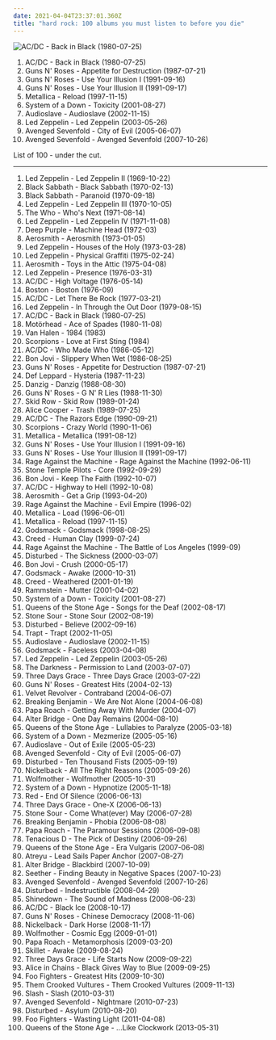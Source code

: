 ```yaml
---
date: 2021-04-04T23:37:01.360Z
title: "hard rock: 100 albums you must listen to before you die"
---
```

![AC&#x2F;DC - Back in Black (1980-07-25)](http://coverartarchive.org/release/38914b29-7788-4cff-80b7-1ced523f8675/11333065513-500.jpg "AC/DC - Back in Black (1980-07-25)")
<ol class="albums">
<li data-cover="http://coverartarchive.org/release/38914b29-7788-4cff-80b7-1ced523f8675/11333065513-500.jpg" data-tags="hard rock" role="button">AC/DC - Back in Black (1980-07-25)</li>
<li data-cover="https://via.placeholder.com/450" data-tags="hard rock" role="button">Guns N' Roses - Appetite for Destruction (1987-07-21)</li>
<li data-cover="http://coverartarchive.org/release/db34a2e2-e5d5-43f5-9d9a-140ac6d2a738/13666947317-500.jpg" data-tags="hard rock" role="button">Guns N' Roses - Use Your Illusion I (1991-09-16)</li>
<li data-cover="http://coverartarchive.org/release/22fe3554-d593-37bb-8e6e-40f33f3d23f9/2107688025-500.jpg" data-tags="hard rock" role="button">Guns N' Roses - Use Your Illusion II (1991-09-17)</li>
<li data-cover="http://coverartarchive.org/release/1a5c2e08-0a96-36b5-ad96-0243aa716f8e/7477142144-500.jpg" data-tags="hard rock, heavy metal, metal" role="button">Metallica - Reload (1997-11-15)</li>
<li data-cover="https://img.discogs.com/Yvx5wN-mj0DE6zslzyX_bsNE-Zk=/fit-in/600x604/filters:strip_icc():format(jpeg):mode_rgb():quality(90)/discogs-images/R-2267538-1411274952-2483.jpeg.jpg" data-tags="alternative metal, metal" role="button">System of a Down - Toxicity (2001-08-27)</li>
<li data-cover="http://coverartarchive.org/release/399047ca-8a49-3693-915d-4db57cce2bb7/5657777780-500.jpg" data-tags="rock, hard rock, alternative rock" role="button">Audioslave - Audioslave (2002-11-15)</li>
<li data-cover="http://coverartarchive.org/release/bc5a0db2-a123-4a29-bb75-de01c52da293/19820267240-500.jpg" data-tags="hard rock, classic rock" role="button">Led Zeppelin - Led Zeppelin (2003-05-26)</li>
<li data-cover="http://coverartarchive.org/release/4f7c1a59-92b1-4ba7-919f-b61a3b4b8d2a/12051036941-500.jpg" data-tags="metal, hard rock" role="button">Avenged Sevenfold - City of Evil (2005-06-07)</li>
<li data-cover="http://coverartarchive.org/release/cbb007ac-5f98-372d-a1cb-dc9da94a733e/20586655387-500.jpg" data-tags="hard rock" role="button">Avenged Sevenfold - Avenged Sevenfold (2007-10-26)</li>
</ol>
List of 100 - under the cut.
<!-- more -->

_________________

<ol class="albums">
<li data-cover="http://coverartarchive.org/release/fe0aec30-6538-4ff6-98e1-2af99e93ac1f/7549818228-500.jpg" data-tags="classic rock, hard rock" role="button">
Led Zeppelin - Led Zeppelin II (1969-10-22)
</li>
<li data-cover="http://coverartarchive.org/release/d4d6b8d9-413f-3aa6-9f4b-d51be1eb740c/9279003220-500.jpg" data-tags="heavy metal" role="button">
Black Sabbath - Black Sabbath (1970-02-13)
</li>
<li data-cover="http://coverartarchive.org/release/2982b682-36ea-3605-b959-04e746736070/9279109967-500.jpg" data-tags="heavy metal" role="button">
Black Sabbath - Paranoid (1970-09-18)
</li>
<li data-cover="http://coverartarchive.org/release/433d59f8-7bd9-3d3b-a2ec-79189708cc96/23131163966-500.jpg" data-tags="classic rock, hard rock" role="button">
Led Zeppelin - Led Zeppelin III (1970-10-05)
</li>
<li data-cover="https://via.placeholder.com/450" data-tags="classic rock, rock" role="button">
The Who - Who's Next (1971-08-14)
</li>
<li data-cover="http://coverartarchive.org/release/98716612-b8fd-3334-9fb2-a17afdd17173/4980081478-500.jpg" data-tags="classic rock" role="button">
Led Zeppelin - Led Zeppelin IV (1971-11-08)
</li>
<li data-cover="http://coverartarchive.org/release/e1ca2e07-a4c6-4845-8960-843bfc825d61/27232578190-500.jpg" data-tags="hard rock" role="button">
Deep Purple - Machine Head (1972-03)
</li>
<li data-cover="https://img.discogs.com/o2MyQF2IG-xZbkvo9b4zgBPf-qU=/fit-in/600x543/filters:strip_icc():format(jpeg):mode_rgb():quality(90)/discogs-images/R-5733627-1436342937-7805.jpeg.jpg" data-tags="hard rock, classic rock" role="button">
Aerosmith - Aerosmith (1973-01-05)
</li>
<li data-cover="http://coverartarchive.org/release/3ccb4cb2-940a-4e2e-b1fd-4c0b7483280f/1287590210-500.jpg" data-tags="classic rock" role="button">
Led Zeppelin - Houses of the Holy (1973-03-28)
</li>
<li data-cover="https://via.placeholder.com/450" data-tags="classic rock, hard rock" role="button">
Led Zeppelin - Physical Graffiti (1975-02-24)
</li>
<li data-cover="https://via.placeholder.com/450" data-tags="hard rock" role="button">
Aerosmith - Toys in the Attic (1975-04-08)
</li>
<li data-cover="http://coverartarchive.org/release/5c1032af-2d86-424b-963e-dd9e65f7281b/1287531128-500.jpg" data-tags="hard rock, classic rock" role="button">
Led Zeppelin - Presence (1976-03-31)
</li>
<li data-cover="http://coverartarchive.org/release/9cb006e6-aa89-4938-b2b2-a14dcca08e59/13356578915-500.jpg" data-tags="hard rock" role="button">
AC/DC - High Voltage (1976-05-14)
</li>
<li data-cover="https://via.placeholder.com/450" data-tags="classic rock" role="button">
Boston - Boston (1976-09)
</li>
<li data-cover="http://coverartarchive.org/release/92746377-783d-3355-af9d-229a6edfd6ff/7383924116-500.jpg" data-tags="hard rock" role="button">
AC/DC - Let There Be Rock (1977-03-21)
</li>
<li data-cover="https://via.placeholder.com/450" data-tags="classic rock, hard rock, rock" role="button">
Led Zeppelin - In Through the Out Door (1979-08-15)
</li>
<li data-cover="http://coverartarchive.org/release/38914b29-7788-4cff-80b7-1ced523f8675/11333065513-500.jpg" data-tags="hard rock" role="button">
AC/DC - Back in Black (1980-07-25)
</li>
<li data-cover="http://coverartarchive.org/release/c2bf2166-b17f-32d9-b853-1e53b9af9f67/11272365315-500.jpg" data-tags="heavy metal, hard rock" role="button">
Motörhead - Ace of Spades (1980-11-08)
</li>
<li data-cover="http://coverartarchive.org/release/eb0a5483-5a09-4f0f-90f1-417135985e0f/28871095408-500.jpg" data-tags="hard rock" role="button">
Van Halen - 1984 (1983)
</li>
<li data-cover="http://coverartarchive.org/release/24335da0-8587-3d50-931e-082b7cf42cd7/20733595394-500.jpg" data-tags="hard rock" role="button">
Scorpions - Love at First Sting (1984)
</li>
<li data-cover="https://via.placeholder.com/450" data-tags="hard rock" role="button">
AC/DC - Who Made Who (1986-05-12)
</li>
<li data-cover="https://img.discogs.com/nOEna0s-x0VMH8RYTIGFaPXXoNE=/fit-in/600x586/filters:strip_icc():format(jpeg):mode_rgb():quality(90)/discogs-images/R-7580053-1444472249-3116.jpeg.jpg" data-tags="hard rock, rock, 80s" role="button">
Bon Jovi - Slippery When Wet (1986-08-25)
</li>
<li data-cover="https://via.placeholder.com/450" data-tags="hard rock" role="button">
Guns N' Roses - Appetite for Destruction (1987-07-21)
</li>
<li data-cover="https://via.placeholder.com/450" data-tags="hard rock" role="button">
Def Leppard - Hysteria (1987-11-23)
</li>
<li data-cover="http://coverartarchive.org/release/656243aa-0033-448c-91e1-ae50a0f5ac0d/16084924681-500.jpg" data-tags="heavy metal, hard rock" role="button">
Danzig - Danzig (1988-08-30)
</li>
<li data-cover="http://coverartarchive.org/release/50bfd176-df4e-4808-87a7-2d4dd7dc3e2e/5514872783-500.jpg" data-tags="hard rock" role="button">
Guns N' Roses - G N' R Lies (1988-11-30)
</li>
<li data-cover="http://coverartarchive.org/release/6d576c0a-ec20-4386-8fef-677585e393ee/2010619588-500.jpg" data-tags="hard rock" role="button">
Skid Row - Skid Row (1989-01-24)
</li>
<li data-cover="http://coverartarchive.org/release/b7d17108-0217-36e6-9110-b7f24ab6da8f/15488113760-500.jpg" data-tags="hard rock" role="button">
Alice Cooper - Trash (1989-07-25)
</li>
<li data-cover="http://coverartarchive.org/release/c280af5a-666b-3221-9d1f-a12b674ddf54/11350701340-500.jpg" data-tags="hard rock" role="button">
AC/DC - The Razors Edge (1990-09-21)
</li>
<li data-cover="http://coverartarchive.org/release/6b533591-c044-350c-ab34-c9e563432821/17278169151-500.jpg" data-tags="hard rock" role="button">
Scorpions - Crazy World (1990-11-06)
</li>
<li data-cover="http://coverartarchive.org/release/6e729716-c0eb-3f50-a740-96ac173be50d/15178306391-500.jpg" data-tags="heavy metal, metal" role="button">
Metallica - Metallica (1991-08-12)
</li>
<li data-cover="http://coverartarchive.org/release/db34a2e2-e5d5-43f5-9d9a-140ac6d2a738/13666947317-500.jpg" data-tags="hard rock" role="button">
Guns N' Roses - Use Your Illusion I (1991-09-16)
</li>
<li data-cover="http://coverartarchive.org/release/22fe3554-d593-37bb-8e6e-40f33f3d23f9/2107688025-500.jpg" data-tags="hard rock" role="button">
Guns N' Roses - Use Your Illusion II (1991-09-17)
</li>
<li data-cover="https://img.discogs.com/RSomcpkWT3gqrov3iwDg-sJlxZw=/fit-in/600x449/filters:strip_icc():format(jpeg):mode_rgb():quality(90)/discogs-images/R-8900165-1471085814-2540.jpeg.jpg" data-tags="rock" role="button">
Rage Against the Machine - Rage Against the Machine (1992-06-11)
</li>
<li data-cover="https://img.discogs.com/8zNb0iCL-YTQuy8txDVArGfUSTE=/fit-in/405x347/filters:strip_icc():format(jpeg):mode_rgb():quality(90)/discogs-images/R-2008786-1349737299-5085.jpeg.jpg" data-tags="grunge, 90s" role="button">
Stone Temple Pilots - Core (1992-09-29)
</li>
<li data-cover="http://coverartarchive.org/release/f179316b-05b2-4c26-8643-0b64c91176e7/27230589667-500.jpg" data-tags="rock, hard rock, bon jovi" role="button">
Bon Jovi - Keep The Faith (1992-10-07)
</li>
<li data-cover="http://coverartarchive.org/release/01caa837-59b9-487a-bc3f-a47f6cf7e345/9725073329-500.jpg" data-tags="hard rock" role="button">
AC/DC - Highway to Hell (1992-10-08)
</li>
<li data-cover="http://coverartarchive.org/release/44598007-a40d-41de-a33b-a0dc09f0cd17/3889043593-500.jpg" data-tags="hard rock" role="button">
Aerosmith - Get a Grip (1993-04-20)
</li>
<li data-cover="http://coverartarchive.org/release/761086d5-3b0d-4fce-a9df-9a646b4e373b/14847715902-500.jpg" data-tags="rock, alternative" role="button">
Rage Against the Machine - Evil Empire (1996-02)
</li>
<li data-cover="https://img.discogs.com/7uugyL7EKpmzcHsSIH9l3RzD1ZQ=/fit-in/600x518/filters:strip_icc():format(jpeg):mode_rgb():quality(90)/discogs-images/R-10088901-1491408211-3665.jpeg.jpg" data-tags="hard rock, heavy metal" role="button">
Metallica - Load (1996-06-01)
</li>
<li data-cover="http://coverartarchive.org/release/1a5c2e08-0a96-36b5-ad96-0243aa716f8e/7477142144-500.jpg" data-tags="hard rock, heavy metal, metal" role="button">
Metallica - Reload (1997-11-15)
</li>
<li data-cover="http://coverartarchive.org/release/42edca7a-ab97-44bc-8b15-620a9708aabe/14971935502-500.jpg" data-tags="hard rock, metal" role="button">
Godsmack - Godsmack (1998-08-25)
</li>
<li data-cover="http://coverartarchive.org/release/5de734e8-cf12-3ab1-9fa2-7860998aaee8/2771531305-500.jpg" data-tags="post-grunge, rock, hard rock" role="button">
Creed - Human Clay (1999-07-24)
</li>
<li data-cover="http://coverartarchive.org/release/962df9d5-0ab5-4f90-97d9-99cb0ab52360/2939556829-500.jpg" data-tags="rock" role="button">
Rage Against the Machine - The Battle of Los Angeles (1999-09)
</li>
<li data-cover="http://coverartarchive.org/release/c3148be2-5622-4ba9-80a7-33ed1f6b9347/7626739846-500.jpg" data-tags="metal, nu metal" role="button">
Disturbed - The Sickness (2000-03-07)
</li>
<li data-cover="https://via.placeholder.com/450" data-tags="rock, bon jovi, hard rock" role="button">
Bon Jovi - Crush (2000-05-17)
</li>
<li data-cover="https://img.discogs.com/cUPf2HrcH73qKcgOQAKk8bHhHe8=/fit-in/600x591/filters:strip_icc():format(jpeg):mode_rgb():quality(90)/discogs-images/R-803198-1437228257-8825.jpeg.jpg" data-tags="hard rock" role="button">
Godsmack - Awake (2000-10-31)
</li>
<li data-cover="https://img.discogs.com/zKrm-b4jrZ-oY-VyfDdSxcmDZ6A=/fit-in/600x588/filters:strip_icc():format(jpeg):mode_rgb():quality(90)/discogs-images/R-5449544-1595955921-2024.jpeg.jpg" data-tags="rock" role="button">
Creed - Weathered (2001-01-19)
</li>
<li data-cover="http://coverartarchive.org/release/b18729d7-287e-4519-9397-b9f3e079cd3d/2981256085-500.jpg" data-tags="industrial metal" role="button">
Rammstein - Mutter (2001-04-02)
</li>
<li data-cover="https://img.discogs.com/Yvx5wN-mj0DE6zslzyX_bsNE-Zk=/fit-in/600x604/filters:strip_icc():format(jpeg):mode_rgb():quality(90)/discogs-images/R-2267538-1411274952-2483.jpeg.jpg" data-tags="alternative metal, metal" role="button">
System of a Down - Toxicity (2001-08-27)
</li>
<li data-cover="https://img.discogs.com/AT2tNE2lhg4JQ8ofozdmX6k650s=/fit-in/600x525/filters:strip_icc():format(jpeg):mode_rgb():quality(90)/discogs-images/R-545617-1129796340.jpeg.jpg" data-tags="stoner rock, rock" role="button">
Queens of the Stone Age - Songs for the Deaf (2002-08-17)
</li>
<li data-cover="http://coverartarchive.org/release/9baeb5d8-b7c3-4308-815f-ddf334608bd7/17893323983-500.jpg" data-tags="hard rock, metal, alternative metal" role="button">
Stone Sour - Stone Sour (2002-08-19)
</li>
<li data-cover="http://coverartarchive.org/release/c559efc2-f734-41ae-93bd-2d78414e0356/15067592506-500.jpg" data-tags="metal, hard rock, alternative metal, nu metal" role="button">
Disturbed - Believe (2002-09-16)
</li>
<li data-cover="http://coverartarchive.org/release/e0381376-5583-4aa6-88fa-2984d25ef3a5/7915054343-500.jpg" data-tags="hard rock, rock" role="button">
Trapt - Trapt (2002-11-05)
</li>
<li data-cover="http://coverartarchive.org/release/399047ca-8a49-3693-915d-4db57cce2bb7/5657777780-500.jpg" data-tags="rock, hard rock, alternative rock" role="button">
Audioslave - Audioslave (2002-11-15)
</li>
<li data-cover="https://img.discogs.com/vlau61vpGX-YOKEj67EuCN9BpRM=/fit-in/500x446/filters:strip_icc():format(jpeg):mode_rgb():quality(90)/discogs-images/R-7066761-1432968460-8867.jpeg.jpg" data-tags="hard rock, alternative metal" role="button">
Godsmack - Faceless (2003-04-08)
</li>
<li data-cover="http://coverartarchive.org/release/bc5a0db2-a123-4a29-bb75-de01c52da293/19820267240-500.jpg" data-tags="hard rock, classic rock" role="button">
Led Zeppelin - Led Zeppelin (2003-05-26)
</li>
<li data-cover="https://img.discogs.com/-pNO1Qw9sSNG69I-wiY2tSYprlU=/fit-in/600x598/filters:strip_icc():format(jpeg):mode_rgb():quality(90)/discogs-images/R-814196-1167785283.jpeg.jpg" data-tags="hard rock, rock" role="button">
The Darkness - Permission to Land (2003-07-07)
</li>
<li data-cover="http://coverartarchive.org/release/b5a159ae-5db1-42fb-8a3e-4387406ef00c/4338138973-500.jpg" data-tags="alternative rock, rock" role="button">
Three Days Grace - Three Days Grace (2003-07-22)
</li>
<li data-cover="http://coverartarchive.org/release/0618d2be-4b47-383c-b1f4-eca2dd88f866/5870438747-500.jpg" data-tags="hard rock" role="button">
Guns N' Roses - Greatest Hits (2004-02-13)
</li>
<li data-cover="http://coverartarchive.org/release/b06b40c3-af14-4cd4-a38c-418db0f8a5b9/11372328459-500.jpg" data-tags="hard rock" role="button">
Velvet Revolver - Contraband (2004-06-07)
</li>
<li data-cover="https://img.discogs.com/Q2NHqtdLjFnjifVuEuy1aFg-jLU=/fit-in/510x519/filters:strip_icc():format(jpeg):mode_rgb():quality(90)/discogs-images/R-2914208-1307035961.jpeg.jpg" data-tags="alternative rock, rock" role="button">
Breaking Benjamin - We Are Not Alone (2004-06-08)
</li>
<li data-cover="https://img.discogs.com/Y3ZrWLBHYpX5M-UGLTgRcVZIEvI=/fit-in/600x595/filters:strip_icc():format(jpeg):mode_rgb():quality(90)/discogs-images/R-3063213-1326676273.jpeg.jpg" data-tags="nu metal, rock, hard rock, alternative rock" role="button">
Papa Roach - Getting Away With Murder (2004-07)
</li>
<li data-cover="http://coverartarchive.org/release/d071fda0-f5cb-448f-9b90-c0f1cd2d116f/6320184240-500.jpg" data-tags="alternative rock, rock, hard rock" role="button">
Alter Bridge - One Day Remains (2004-08-10)
</li>
<li data-cover="https://img.discogs.com/jBzR_P3-JnpTBSU2IYwpLY9VZK4=/fit-in/600x604/filters:strip_icc():format(jpeg):mode_rgb():quality(90)/discogs-images/R-5330495-1390727105-4933.jpeg.jpg" data-tags="stoner rock, rock, alternative rock" role="button">
Queens of the Stone Age - Lullabies to Paralyze (2005-03-18)
</li>
<li data-cover="http://coverartarchive.org/release/b9388241-ca23-3184-a445-c953b8de20dc/4808228814-500.jpg" data-tags="alternative metal, metal" role="button">
System of a Down - Mezmerize (2005-05-16)
</li>
<li data-cover="http://coverartarchive.org/release/780cd4e5-56f8-4ea1-94e0-6fb6368e0083/8618820927-500.jpg" data-tags="rock, alternative rock" role="button">
Audioslave - Out of Exile (2005-05-23)
</li>
<li data-cover="http://coverartarchive.org/release/4f7c1a59-92b1-4ba7-919f-b61a3b4b8d2a/12051036941-500.jpg" data-tags="metal, hard rock" role="button">
Avenged Sevenfold - City of Evil (2005-06-07)
</li>
<li data-cover="http://coverartarchive.org/release/d618f88f-a4a7-4028-a9e7-a2f3bcc3d9c3/15011664685-500.jpg" data-tags="metal, hard rock, alternative metal, nu metal" role="button">
Disturbed - Ten Thousand Fists (2005-09-19)
</li>
<li data-cover="http://coverartarchive.org/release/9599042a-34a9-39f2-a52d-c903a382515c/11212013097-500.jpg" data-tags="rock" role="button">
Nickelback - All The Right Reasons (2005-09-26)
</li>
<li data-cover="http://coverartarchive.org/release/9bd9d999-77e0-48ce-bce9-6096123ffb72/4819622540-500.jpg" data-tags="rock, hard rock" role="button">
Wolfmother - Wolfmother (2005-10-31)
</li>
<li data-cover="https://img.discogs.com/h8ByPmcSurZuRDUQWqgDOfW7txQ=/fit-in/600x539/filters:strip_icc():format(jpeg):mode_rgb():quality(90)/discogs-images/R-1837801-1527882448-6557.png.jpg" data-tags="alternative metal" role="button">
System of a Down - Hypnotize (2005-11-18)
</li>
<li data-cover="https://img.discogs.com/ebPU9RWHmh53VwUrHRTV_TpGxbU=/fit-in/300x300/filters:strip_icc():format(jpeg):mode_rgb():quality(90)/discogs-images/R-6790253-1426685131-5495.jpeg.jpg" data-tags="christian rock, alternative rock" role="button">
Red - End Of Silence (2006-06-13)
</li>
<li data-cover="http://coverartarchive.org/release/e6d3884c-e8a0-4d6d-8878-48edb15244de/4338278193-500.jpg" data-tags="alternative rock, rock, hard rock" role="button">
Three Days Grace - One-X (2006-06-13)
</li>
<li data-cover="http://coverartarchive.org/release/c7547981-f332-4ccf-873c-4296dd21503e/7566294873-500.jpg" data-tags="hard rock" role="button">
Stone Sour - Come What(ever) May (2006-07-28)
</li>
<li data-cover="http://coverartarchive.org/release/326936d7-feec-48d5-bb9f-286552c1f804/4704068675-500.jpg" data-tags="alternative rock, rock" role="button">
Breaking Benjamin - Phobia (2006-08-08)
</li>
<li data-cover="https://img.discogs.com/pGdNvei8HLXRWvqgpZg6iFyRlJw=/fit-in/225x225/filters:strip_icc():format(jpeg):mode_rgb():quality(90)/discogs-images/R-2905381-1353078957-4317.jpeg.jpg" data-tags="alternative rock, hard rock, rock" role="button">
Papa Roach - The Paramour Sessions (2006-09-08)
</li>
<li data-cover="http://coverartarchive.org/release/b601a51c-fd3b-41cd-9d78-29efde7a3ffa/3160865970-500.jpg" data-tags="rock, comedy" role="button">
Tenacious D - The Pick of Destiny (2006-09-26)
</li>
<li data-cover="http://coverartarchive.org/release/c0669f4f-b490-49b7-b4cd-40f9a4d84438/3257047799-500.jpg" data-tags="stoner rock, rock" role="button">
Queens of the Stone Age - Era Vulgaris (2007-06-08)
</li>
<li data-cover="https://img.discogs.com/yBb3KKD11zaLmfN2lVOoNzcyR7s=/fit-in/400x400/filters:strip_icc():format(jpeg):mode_rgb():quality(90)/discogs-images/R-1224239-1209548635.jpeg.jpg" data-tags="metalcore, hard rock" role="button">
Atreyu - Lead Sails Paper Anchor (2007-08-27)
</li>
<li data-cover="http://coverartarchive.org/release/1282e884-15ba-45bf-8600-728e2c195da9/5892345639-500.jpg" data-tags="hard rock, alternative metal, alternative rock" role="button">
Alter Bridge - Blackbird (2007-10-09)
</li>
<li data-cover="http://coverartarchive.org/release/e6c5189b-360f-460b-852e-909e21e6392d/7915181098-500.jpg" data-tags="rock, alternative rock, hard rock" role="button">
Seether - Finding Beauty in Negative Spaces (2007-10-23)
</li>
<li data-cover="http://coverartarchive.org/release/cbb007ac-5f98-372d-a1cb-dc9da94a733e/20586655387-500.jpg" data-tags="hard rock" role="button">
Avenged Sevenfold - Avenged Sevenfold (2007-10-26)
</li>
<li data-cover="http://coverartarchive.org/release/8bf771ef-dad7-4ff0-911a-d9661fee3df1/10702278185-500.jpg" data-tags="metal, hard rock, alternative metal" role="button">
Disturbed - Indestructible (2008-04-29)
</li>
<li data-cover="http://coverartarchive.org/release/81d478b6-0f2f-3794-ae21-76560f78b7fd/1546637042-500.jpg" data-tags="hard rock, alternative rock" role="button">
Shinedown - The Sound of Madness (2008-06-23)
</li>
<li data-cover="http://coverartarchive.org/release/701340f6-dea7-3f37-acb6-808950f5299b/13904108948-500.jpg" data-tags="hard rock" role="button">
AC/DC - Black Ice (2008-10-17)
</li>
<li data-cover="http://coverartarchive.org/release/1547e7ce-387d-4434-982c-1e17f610b187/3270267783-500.jpg" data-tags="hard rock" role="button">
Guns N' Roses - Chinese Democracy (2008-11-06)
</li>
<li data-cover="https://via.placeholder.com/450" data-tags="hard rock, alternative rock, rock, post-grunge" role="button">
Nickelback - Dark Horse (2008-11-17)
</li>
<li data-cover="https://img.discogs.com/VhYpdoLF60HMd744Ts3Po_g2_9Q=/fit-in/600x591/filters:strip_icc():format(jpeg):mode_rgb():quality(90)/discogs-images/R-2303810-1557425250-3633.jpeg.jpg" data-tags="hard rock, rock, stoner rock" role="button">
Wolfmother - Cosmic Egg (2009-01-01)
</li>
<li data-cover="https://img.discogs.com/cOr9_PnJLoxg0kEqR36HW6-c1TM=/fit-in/600x594/filters:strip_icc():format(jpeg):mode_rgb():quality(90)/discogs-images/R-14235820-1570434895-8882.jpeg.jpg" data-tags="alternative rock, hard rock, rock" role="button">
Papa Roach - Metamorphosis (2009-03-20)
</li>
<li data-cover="http://coverartarchive.org/release/7277b02d-1ede-488a-9718-78fe8dd01dc7/22983867535-500.jpg" data-tags="christian rock, rock, hard rock" role="button">
Skillet - Awake (2009-08-24)
</li>
<li data-cover="http://coverartarchive.org/release/e1f84f7d-6e2e-4422-b91d-7c2bc9a882c4/6689602780-500.jpg" data-tags="rock, alternative rock" role="button">
Three Days Grace - Life Starts Now (2009-09-22)
</li>
<li data-cover="http://coverartarchive.org/release/a44f79f9-bfcf-4818-8fa5-702432de0ad1/9837113466-500.jpg" data-tags="grunge, hard rock" role="button">
Alice in Chains - Black Gives Way to Blue (2009-09-25)
</li>
<li data-cover="http://coverartarchive.org/release/cd535e76-4821-4738-a1fc-bd835c6ff6bd/1941029803-500.jpg" data-tags="rock, alternative rock" role="button">
Foo Fighters - Greatest Hits (2009-10-30)
</li>
<li data-cover="http://coverartarchive.org/release/8713720a-df4b-4fd8-8e64-59cab6583c2a/3366379088-500.jpg" data-tags="rock, hard rock, stoner rock" role="button">
Them Crooked Vultures - Them Crooked Vultures (2009-11-13)
</li>
<li data-cover="https://via.placeholder.com/450" data-tags="hard rock" role="button">
Slash - Slash (2010-03-31)
</li>
<li data-cover="http://coverartarchive.org/release/37e4a79b-723f-4501-94aa-775c609b7fdf/20586680208-500.jpg" data-tags="hard rock, heavy metal" role="button">
Avenged Sevenfold - Nightmare (2010-07-23)
</li>
<li data-cover="https://img.discogs.com/IKLe79N8VgR1VEcnJagD1tWrh8o=/fit-in/600x600/filters:strip_icc():format(jpeg):mode_rgb():quality(90)/discogs-images/R-3497267-1332751302.jpeg.jpg" data-tags="alternative metal" role="button">
Disturbed - Asylum (2010-08-20)
</li>
<li data-cover="http://coverartarchive.org/release/e5d67b8a-1bfa-47dc-974a-122f49bae60b/1931398048-500.jpg" data-tags="rock, alternative rock" role="button">
Foo Fighters - Wasting Light (2011-04-08)
</li>
<li data-cover="http://coverartarchive.org/release/96a359ac-6bb0-4f15-a2d6-9657bbc7b9b6/7420819394-500.jpg" data-tags="stoner rock, alternative rock" role="button">
Queens of the Stone Age - ...Like Clockwork (2013-05-31)
</li>
</ol>